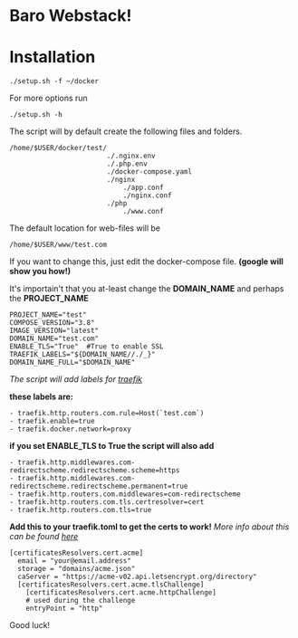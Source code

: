 

# Baro Webstack!

# Installation
    ./setup.sh -f ~/docker
For more options run

    ./setup.sh -h

The script will by default create the following files and folders.

    /home/$USER/docker/test/
						    ./.nginx.env
						    ./.php.env
						    ./docker-compose.yaml
						    ./nginx
							    ./app.conf
							    ./nginx.conf
						    ./php
							    ./www.conf

The default location for web-files will be 

    /home/$USER/www/test.com

If you want to change this, just edit the docker-compose file. **(google will show you how!)**

It's importain't that you at-least change the **DOMAIN_NAME** and perhaps the **PROJECT_NAME**

    PROJECT_NAME="test"
    COMPOSE_VERSION="3.8"
    IMAGE_VERSION="latest"
    DOMAIN_NAME="test.com"
    ENABLE_TLS="True"  #True to enable SSL
    TRAEFIK_LABELS="${DOMAIN_NAME//./_}"
    DOMAIN_NAME_FULL="$DOMAIN_NAME"

*The script will add labels for [traefik](https://docs.traefik.io/)*

**these labels are:**

    - traefik.http.routers.com.rule=Host(`test.com`)
    - traefik.enable=true
    - traefik.docker.network=proxy

**if you set ENABLE_TLS to True the script will also add**

    - traefik.http.middlewares.com-redirectscheme.redirectscheme.scheme=https
    - traefik.http.middlewares.com-redirectscheme.redirectscheme.permanent=true
    - traefik.http.routers.com.middlewares=com-redirectscheme
    - traefik.http.routers.com.tls.certresolver=cert
    - traefik.http.routers.com.tls=true

**Add this to your traefik.toml to get the certs to work!**
*More info about this can be found [here](https://docs.traefik.io/https/acme/)*

    [certificatesResolvers.cert.acme]
      email = "your@email.address"
      storage = "domains/acme.json"
      caServer = "https://acme-v02.api.letsencrypt.org/directory"
      [certificatesResolvers.cert.acme.tlsChallenge]
        [certificatesResolvers.cert.acme.httpChallenge]
        # used during the challenge
        entryPoint = "http"

Good luck!
